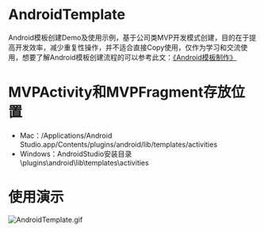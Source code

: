 # AndroidTemplate

Android模板创建Demo及使用示例，基于公司类MVP开发模式创建，目的在于提高开发效率，减少重复性操作，并不适合直接Copy使用，仅作为学习和交流使用，想要了解Android模板创建流程的可以参考此文：[《Android模板制作》](https://www.fqxyi.com/archives/28/)

# MVPActivity和MVPFragment存放位置

- Mac：/Applications/Android Studio.app/Contents/plugins/android/lib/templates/activities
- Windows：AndroidStudio安装目录\plugins\android\lib\templates\activities

# 使用演示

![AndroidTemplate.gif](AndroidTemplate.gif)
